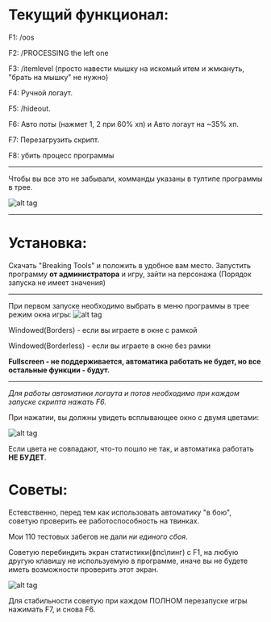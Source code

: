 # Текущий функционал:
F1: /oos

F2: /PROCESSING the left one

F3: /itemlevel (просто навести мышку на искомый итем и жмкануть, "брать на мышку" не нужно)

F4: Ручной логаут.

F5: /hideout.

F6: Авто поты (нажмет 1, 2 при 60% хп) и Авто логаут на ~35% хп.

F7: Перезагрузить скрипт.

F8: убить процесс программы
***
Чтобы вы все это не забывали, комманды указаны в тултипе программы в трее.

![alt tag](http://dl2.joxi.net/drive/0010/0123/667771/150602/d651289c43.jpg)
***
# Установка:

Скачать "Breaking Tools" и положить в удобное вам место.
Запустить программу **от администратора** и игру, зайти на персонажа (Порядок запуска не имеет значения)
***
При первом запуске необходимо выбрать в меню программы в трее режим окна игры:
![alt tag](http://dl1.joxi.net/drive/0010/0123/667771/150602/f16ab04144.jpg)

Windowed(Borders) - если вы играете в окне с рамкой

Windowed(Borderless) - если вы играете в окне без рамки

**Fullscreen - не поддерживается, автоматика работать не будет, но все остальные функции - будут.**
***
*Для работы автоматики логаута и потов необходимо при каждом запуске скрипта нажать F6.*

При нажатии, вы должны увидеть всплывающее окно с двумя цветами:

![alt tag](http://dl2.joxi.net/drive/0010/0123/667771/150602/8d4bf4da27.jpg)

Если цвета не совпадают, что-то пошло не так, и автоматика работать **НЕ БУДЕТ**.

# Советы:

Естевственно, перед тем как использовать автоматику "в бою", советую проверить ее работоспособность на твинках.

Мои 110 тестовых забегов не дали *ни единого сбоя*.

Советую перебиндить экран статистики(фпс\пинг) с F1, на любую другую клавишу не используемую в программе,
иначе вы не будете иметь возможности проверить этот экран.

![alt tag](http://dl2.joxi.net/drive/0010/0123/667771/150602/648776ddd8.jpg)

Для стабильности советую при каждом ПОЛНОМ перезапуске игры нажимать F7, и снова F6.
